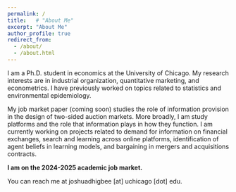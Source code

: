 ```yaml
---
permalink: /
title:   # "About Me"
excerpt: "About Me"
author_profile: true
redirect_from: 
  - /about/
  - /about.html
---
```


I am a Ph.D. student in economics at the University of Chicago.  My research interests are in industrial organization, quantitative marketing, and econometrics.  I have previously worked on topics related to statistics and environmental epidemiology.
<!-- Before coming to Chicago, I did my undergraduate degree in economics and mathematics at Brigham Young University, where I worked as a research assistant on topics related to statistics and environmental epidemiology.  -->

My job market paper (coming soon) studies the role of information provision in the design of two-sided auction markets.
More broadly, I am study platforms and the role that information plays in how they function.
I am currently working on projects related to demand for information on financial exchanges, search and learning across online platforms, identification of agent beliefs in learning models, and bargaining in mergers and acquisitions contracts.

<b>I am on the 2024-2025 academic job market.</b>

You can reach me at joshuadhigbee [at] uchicago [dot] edu.
